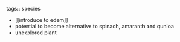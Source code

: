 tags:: species

- [[introduce to edem]]
- potential to become alternative to spinach, amaranth and qunioa
- unexplored plant